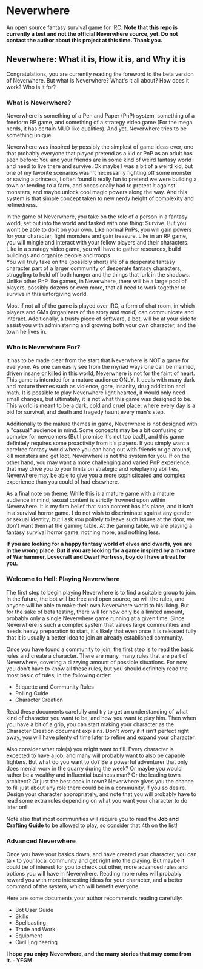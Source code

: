 # Neverwhere


An open source fantasy survival game for IRC. **Note that this repo is currently a test and not the official Neverwhere source, yet. Do not contact the author about this project at this time. Thank you.**

## Neverwhere: What it is, How it is, and Why it is


 Congratulations, you are currently reading the foreword to the beta version of Neverwhere. But what is Neverwhere? What's it all about? How does it work? Who is it for?


### What is Neverwhere? 

 Neverwhere is something of a Pen and Paper (PnP) system, something of a freeform RP game, and something of a strategy video game (For the mega nerds, it has certain MUD like qualities). And yet, Neverwhere tries to be something unique.  
 
 Neverwhere was inspired by possibly the simplest of game ideas ever, one that probably everyone that played pretend as a kid or PnP as an adult has seen before: You and your friends are in some kind of weird fantasy world and need to live there and survive. Ok maybe I was a bit of a weird kid, but one of my favorite scenarios wasn't necessarily fighting off some monster or saving a princess, I often found it really fun to pretend we were building a town or tending to a farm, and occasionally had to protect it against monsters, and maybe unlock cool magic powers along the way. And this system is that simple concept taken to new nerdy height of complexity and refinedness.  
 
 In the game of Neverwhere, you take on the role of a person in a fantasy world, set out into the world and tasked with one thing: Survive. But you won't be able to do it on your own. Like normal PnPs, you will gain powers for your character, fight monsters and gain treasure. Like in an RP game, you will mingle and interact with your fellow players and their characters. Like in a strategy video game, you will have to gather resources, build buildings and organize people and troops.  
 You will truly take on the (possibly short) life of a desperate fantasy character part of a larger community of desperate fantasy characters, struggling to hold off both hunger and the things that lurk in the shadows. Unlike other PnP like games, in Neverwhere, there will be a large pool of players, possibly dozens or even more, that all need to work together to survive in this unforgiving world. 
 
 Most if not all of the game is played over IRC, a form of chat room, in which players and GMs (organizers of the story and world) can communicate and interact. Additionally, a trusty piece of software, a bot, will be at your side to assist you with administering and growing both your own character, and the town he lives in.


### Who is Neverwhere For?

 It has to be made clear from the start that Neverwhere is NOT a game for everyone. As one can easily see from the myriad ways one can be maimed, driven insane or killed in this world, Neverwhere is not for the faint of heart. This game is intended for a mature audience ONLY. It deals with many dark and mature themes such as violence, gore, insanity, drug addiction and math. 
 It is possible to play Neverwhere light hearted, it would only need small changes, but ultimately, it is not what this game was designed to be. This world is meant to be a dark, cold and cruel place, where every day is a bid for survival, and death and tragedy haunt every man's step.
 
 Additionally to the mature themes in game, Neverwhere is not designed with a "casual" audience in mind. Some concepts may be a bit confusing or complex for newcomers (But I promise it's not too bad!), and this game definitely requires some proactivity from it's players. 
 If you simply want a carefree fantasy world where you can hang out with friends or go around, kill monsters and get loot, Neverwhere is not the system for you. If on the other hand, you may want a more challenging and varied PnP experience, that may drive you to your limits on strategic and roleplaying abilities, Neverwhere may be able to give you a more sophisticated and complex experience than you could of had elsewhere.

 As a final note on theme: While this is a mature game with a mature audience in mind, sexual content is strictly frowned upon within Neverwhere. It is my firm belief that such content has it's place, and it isn't in a survival horror game. I do not wish to discriminate against any gender or sexual identity, but I ask you politely to leave such issues at the door, we don't want them at the gaming table. At the gaming table, we are playing a fantasy survival horror game, nothing more, and nothing less.


 **If you are looking for a happy fantasy world of elves and dwarfs, you are in the wrong place. But if you are looking for a game inspired by a mixture of Warhammer, Lovecraft and Dwarf Fortress, boy do I have a treat for you.**


### Welcome to Hell: Playing Neverwhere


 The first step to begin playing Neverwhere is to find a suitable group to join. In the future, the bot will be free and open source, so will the rules, and anyone will be able to make their own Neverwhere world to his liking. But for the sake of beta testing, there will for now only be a limited amount, probably only a single Neverwhere game running at a given time. Since Neverwhere is such a complex system that values large communities and needs heavy preparation to start, it's likely that even once it is released fully that it is usually a better idea to join an already established community.
 
 Once you have found a community to join, the first step is to read the basic rules and create a character. There are many, many rules that are part of Neverwhere, covering a dizzying amount of possible situations. For now, you don't have to know all these rules, but you should definitely read the most basic of rules, in the following order:
* Etiquette and Community Rules
* Rolling Guide
* Character Creation

Read these documents carefully and try to get an understanding of what kind of character you want to be, and how you want to play him. Then when you have a bit of a grip, you can start making your character as the Character Creation document explains. Don't worry if it isn't perfect right away, you will have plenty of time later to refine and expand your character.
 
 Also consider what role(s) you might want to fill. Every character is expected to have a job, and many will probably want to also be capable fighters. But what do you want to do? Be a powerful adventurer that only does menial work in the quarry during the week? Or maybe you would rather be a wealthy and influential business man? Or the leading town architect? Or just the best cook in town? Neverwhere gives you the chance to fill just about any role there could be in a community, if you so desire. Design your character appropriately, and note that you will probably have to read some extra rules depending on what you want your character to do later on!
 
 Note also that most communities will require you to read the **Job and Crafting Guide** to be allowed to play, so consider that 4th on the list!
 
### Advanced Neverwhere

 Once you have your basics down, and have created your character, you can talk to your local community and get right into the playing. But maybe it could be of interest for you to check out other, more advanced rules and options you will have in Neverwhere. Reading more rules will probably reward you with more interesting ideas for your character, and a better command of the system, which will benefit everyone.
 
 Here are some documents your author recommends reading carefully:
 * Bot User Guide
 * Skills
 * Spellcasting
 * Trade and Work
 * Equipment
 * Civil Engineering

 
**I hope you enjoy Neverwhere, and the many stories that may come from it. - YFGM**
